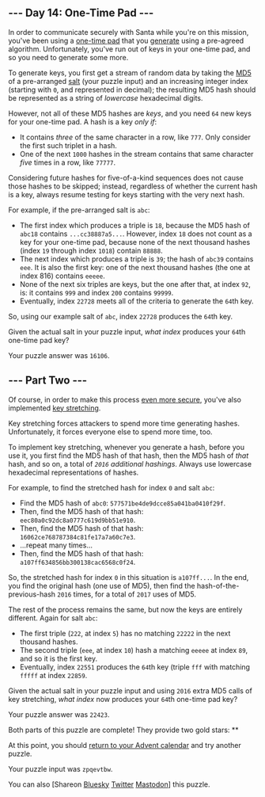 \--- Day 14: One-Time Pad ---
----------

In order to communicate securely with Santa while you're on this mission, you've been using a [one-time pad](https://en.wikipedia.org/wiki/One-time_pad) that you [generate](https://en.wikipedia.org/wiki/Security_through_obscurity) using a pre-agreed algorithm. Unfortunately, you've run out of keys in your one-time pad, and so you need to generate some more.

To generate keys, you first get a stream of random data by taking the [MD5](https://en.wikipedia.org/wiki/MD5) of a pre-arranged [salt](https://en.wikipedia.org/wiki/Salt_(cryptography)) (your puzzle input) and an increasing integer index (starting with `0`, and represented in decimal); the resulting MD5 hash should be represented as a string of *lowercase* hexadecimal digits.

However, not all of these MD5 hashes are *keys*, and you need `64` new keys for your one-time pad. A hash is a key *only if*:

* It contains *three* of the same character in a row, like `777`. Only consider the first such triplet in a hash.
* One of the next `1000` hashes in the stream contains that same character *five* times in a row, like `77777`.

Considering future hashes for five-of-a-kind sequences does not cause those hashes to be skipped; instead, regardless of whether the current hash is a key, always resume testing for keys starting with the very next hash.

For example, if the pre-arranged salt is `abc`:

* The first index which produces a triple is `18`, because the MD5 hash of `abc18` contains `...cc38887a5...`. However, index `18` does not count as a key for your one-time pad, because none of the next thousand hashes (index `19` through index `1018`) contain `88888`.
* The next index which produces a triple is `39`; the hash of `abc39` contains `eee`. It is also the first key: one of the next thousand hashes (the one at index 816) contains `eeeee`.
* None of the next six triples are keys, but the one after that, at index `92`, is: it contains `999` and index `200` contains `99999`.
* Eventually, index `22728` meets all of the criteria to generate the `64`th key.

So, using our example salt of `abc`, index `22728` produces the `64`th key.

Given the actual salt in your puzzle input, *what index* produces your `64`th one-time pad key?

Your puzzle answer was `16106`.

\--- Part Two ---
----------

Of course, in order to make this process [even more secure](https://en.wikipedia.org/wiki/MD5#Security), you've also implemented [key stretching](https://en.wikipedia.org/wiki/Key_stretching).

Key stretching forces attackers to spend more time generating hashes. Unfortunately, it forces everyone else to spend more time, too.

To implement key stretching, whenever you generate a hash, before you use it, you first find the MD5 hash of that hash, then the MD5 hash of *that* hash, and so on, a total of *`2016` additional hashings*. Always use lowercase hexadecimal representations of hashes.

For example, to find the stretched hash for index `0` and salt `abc`:

* Find the MD5 hash of `abc0`: `577571be4de9dcce85a041ba0410f29f`.
* Then, find the MD5 hash of that hash: `eec80a0c92dc8a0777c619d9bb51e910`.
* Then, find the MD5 hash of that hash: `16062ce768787384c81fe17a7a60c7e3`.
* ...repeat many times...
* Then, find the MD5 hash of that hash: `a107ff634856bb300138cac6568c0f24`.

So, the stretched hash for index `0` in this situation is `a107ff...`. In the end, you find the original hash (one use of MD5), then find the hash-of-the-previous-hash `2016` times, for a total of `2017` uses of MD5.

The rest of the process remains the same, but now the keys are entirely different. Again for salt `abc`:

* The first triple (`222`, at index `5`) has no matching `22222` in the next thousand hashes.
* The second triple (`eee`, at index `10`) hash a matching `eeeee` at index `89`, and so it is the first key.
* Eventually, index `22551` produces the `64`th key (triple `fff` with matching `fffff` at index `22859`.

Given the actual salt in your puzzle input and using `2016` extra MD5 calls of key stretching, *what index* now produces your `64`th one-time pad key?

Your puzzle answer was `22423`.

Both parts of this puzzle are complete! They provide two gold stars: \*\*

At this point, you should [return to your Advent calendar](/2016) and try another puzzle.

Your puzzle input was `zpqevtbw`.

You can also [Shareon [Bluesky](https://bsky.app/intent/compose?text=I%27ve+completed+%22One%2DTime+Pad%22+%2D+Day+14+%2D+Advent+of+Code+2016+%23AdventOfCode+https%3A%2F%2Fadventofcode%2Ecom%2F2016%2Fday%2F14) [Twitter](https://twitter.com/intent/tweet?text=I%27ve+completed+%22One%2DTime+Pad%22+%2D+Day+14+%2D+Advent+of+Code+2016&url=https%3A%2F%2Fadventofcode%2Ecom%2F2016%2Fday%2F14&related=ericwastl&hashtags=AdventOfCode) [Mastodon](javascript:void(0);)] this puzzle.